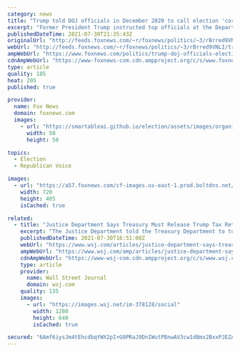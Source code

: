 ```yaml
---
category: news
title: "Trump told DOJ officials in December 2020 to call election 'corrupt,' notes show"
excerpt: "Former President Trump instructed top officials at the Department of Justice to call the 2020 general election “corrupt” in support of his efforts to overturn the election."
publishedDateTime: 2021-07-30T21:35:43Z
originalUrl: "http://feeds.foxnews.com/~r/foxnews/politics/~3/rBrred9VNLI/trump-doj-officials-election-corrupt-donoghue-notes"
webUrl: "http://feeds.foxnews.com/~r/foxnews/politics/~3/rBrred9VNLI/trump-doj-officials-election-corrupt-donoghue-notes"
ampWebUrl: "https://www.foxnews.com/politics/trump-doj-officials-election-corrupt-donoghue-notes.amp"
cdnAmpWebUrl: "https://www-foxnews-com.cdn.ampproject.org/c/s/www.foxnews.com/politics/trump-doj-officials-election-corrupt-donoghue-notes.amp"
type: article
quality: 185
heat: 205
published: true

provider:
  name: Fox News
  domain: foxnews.com
  images:
    - url: "https://smartableai.github.io/election/assets/images/organizations/foxnews.com-50x50.jpg"
      width: 50
      height: 50

topics:
  - Election
  - Republican Voice

images:
  - url: "https://a57.foxnews.com/cf-images.us-east-1.prod.boltdns.net/v1/static/694940094001/08eaf3c1-0bc0-4ab7-b748-5b27bb6cb6f8/dc1cea00-c153-4975-837b-757c68b29702/1280x720/match/720/405/image.jpg?ve=1&tl=1"
    width: 720
    height: 405
    isCached: true

related:
  - title: "Justice Department Says Treasury Must Release Trump Tax Returns"
    excerpt: "The Justice Department told the Treasury Department to turn over former President Donald Trump’s tax returns to the House panel that has sought them since 2019, saying the panel had ‘invoked sufficient reasons."
    publishedDateTime: 2021-07-30T16:51:00Z
    webUrl: "https://www.wsj.com/articles/justice-department-says-treasury-must-release-trump-tax-returns-11627667462"
    ampWebUrl: "https://www.wsj.com/amp/articles/justice-department-says-treasury-must-release-trump-tax-returns-11627667462"
    cdnAmpWebUrl: "https://www-wsj-com.cdn.ampproject.org/c/s/www.wsj.com/amp/articles/justice-department-says-treasury-must-release-trump-tax-returns-11627667462"
    type: article
    provider:
      name: Wall Street Journal
      domain: wsj.com
    quality: 135
    images:
      - url: "https://images.wsj.net/im-378128/social"
        width: 1280
        height: 640
        isCached: true

secured: "6Amf6iysJm4tEhcdbqYWX2pI+G0PRaJ9DnIWutPBnwAV3cw1dBmx2BxxPJEZAAHIMw+p+2PZMRwqpnPUKJD8eiBeqFkH6kucY0jYZMFpx9V7CXnCbZzouK0YeaOCRJdTIcXkDBTk7C8vcTecvhvWQwDuFX0p30asltHl9CmUnQdFdCz4PcTOCNooCDUubRGAi7RHl9uJp67ZFdcPk6+xtQETA+PhNzjaGTiCtrtMbcjkB8z/BWTh7ahdtGjMAYqQHWD2zwQKxphBh1DnqJvQVihTliwyE52c/0ggiyYOn/X8o3DEDNyGFM5E1Qamso/Z9ooOBU03wJV6cMHbtTBFPYF/0VT1wp94jquvrwBSN9c=;v3zuxSZrFKWFUSlY5rCRCw=="
---
```


